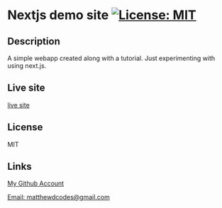# Nextjs demo site [![License: MIT](https://img.shields.io/badge/License-MIT-yellow.svg)](https://opensource.org/licenses/MIT)

## Description

A simple webapp created along with a tutorial. Just experimenting with using next.js.

## Live site

[live site](https://precious-heliotrope-28cace.netlify.app/)

## License

MIT

## Links

[My Github Account](https://github.com/mattyd96)

[Email: matthewdcodes@gmail.com](mailto:matthewdcodes@gmail.com)